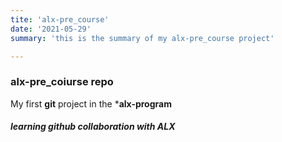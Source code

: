 ```yaml
---
tite: 'alx-pre_course'
date: '2021-05-29'
summary: 'this is the summary of my alx-pre_course project'

---
```


### alx-pre_coiurse repo


My first **git** project in the ***alx-program**

##### learning github collaboration with **ALX**
